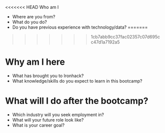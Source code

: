 
<<<<<<< HEAD
Who am I

* Where are you from?
* What do you do?
* Do you have previous experience with technology/data?
=======
>>>>>>> 1cb7abb9cc37fac02357c07d695cc47d1a7192a5

# Why am I here

* What has brought you to Ironhack?
* What knowledge/skills do you expect to learn in this bootcamp?

# What will I do after the bootcamp?

* Which industry will you seek employment in?
* What will your future role look like?
* What is your career goal?
